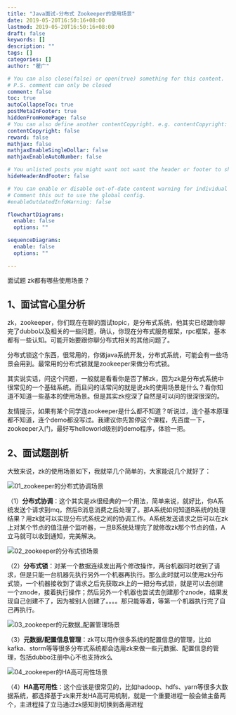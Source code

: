 ```yaml
---
title: "Java面试-分布式 Zookeeper的使用场景"
date: 2019-05-20T16:50:16+08:00
lastmod: 2019-05-20T16:50:16+08:00
draft: false
keywords: []
description: ""
tags: []
categories: []
author: "瞿广"

# You can also close(false) or open(true) something for this content.
# P.S. comment can only be closed
comment: false
toc: true
autoCollapseToc: true
postMetaInFooter: true
hiddenFromHomePage: false
# You can also define another contentCopyright. e.g. contentCopyright: "This is another copyright."
contentCopyright: false
reward: false
mathjax: false
mathjaxEnableSingleDollar: false
mathjaxEnableAutoNumber: false

# You unlisted posts you might want not want the header or footer to show
hideHeaderAndFooter: false

# You can enable or disable out-of-date content warning for individual post.
# Comment this out to use the global config.
#enableOutdatedInfoWarning: false

flowchartDiagrams:
  enable: false
  options: ""

sequenceDiagrams: 
  enable: false
  options: ""

---
```



面试题 zk都有哪些使用场景？

<!--more-->



## 1、面试官心里分析

zk，zookeeper，你们现在在聊的面试topic，是分布式系统，他其实已经跟你聊完了dubbo以及相关的一些问题，确认，你现在分布式服务框架，rpc框架，基本都有一些认知。可能开始要跟你聊分布式相关的其他问题了。

分布式锁这个东西，很常用的，你做java系统开发，分布式系统，可能会有一些场景会用到。最常用的分布式锁就是zookeeper来做分布式锁。

其实说实话，问这个问题，一般就是看看你是否了解zk，因为zk是分布式系统中很常见的一个基础系统。而且问的话常问的就是说zk的使用场景是什么？看你知道不知道一些基本的使用场景。但是其实zk挖深了自然是可以问的很深很深的。

友情提示，如果有某个同学连zookeeper是什么都不知道？听说过，连个基本原理都不知道，连个demo都没写过。我建议你先暂停这个课程，先百度一下，zookeeper入门，最好写helloworld级别的demo程序，体验一把。

## 2、面试题剖析

大致来说，zk的使用场景如下，我就举几个简单的，大家能说几个就好了：

![01_zookeeper的分布式协调场景](/img/01_zookeeper的分布式协调场景.png)

（1）**分布式协调**：这个其实是zk很经典的一个用法，简单来说，就好比，你A系统发送个请求到mq，然后B消息消费之后处理了。那A系统如何知道B系统的处理结果？用zk就可以实现分布式系统之间的协调工作。A系统发送请求之后可以在zk上对某个节点的值注册个监听器，一旦B系统处理完了就修改zk那个节点的值，A立马就可以收到通知，完美解决。

![02_zookeeper的分布式锁场景](/img/02_zookeeper的分布式锁场景.png)

（2）**分布式锁**：对某一个数据连续发出两个修改操作，两台机器同时收到了请求，但是只能一台机器先执行另外一个机器再执行。那么此时就可以使用zk分布式锁，一个机器接收到了请求之后先获取zk上的一把分布式锁，就是可以去创建一个znode，接着执行操作；然后另外一个机器也尝试去创建那个znode，结果发现自己创建不了，因为被别人创建了。。。。那只能等着，等第一个机器执行完了自己再执行。


![03_zookeeper的元数据_配置管理场景](/img/03_zookeeper的元数据_配置管理场景.png)

（3）**元数据/配置信息管理**：zk可以用作很多系统的配置信息的管理，比如kafka、storm等等很多分布式系统都会选用zk来做一些元数据、配置信息的管理，包括dubbo注册中心不也支持zk么

![04_zookeeper的HA高可用性场景](/img/04_zookeeper的HA高可用性场景.png)

（4）**HA高可用性**：这个应该是很常见的，比如hadoop、hdfs、yarn等很多大数据系统，都选择基于zk来开发HA高可用机制，就是一个重要进程一般会做主备两个，主进程挂了立马通过zk感知到切换到备用进程



